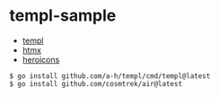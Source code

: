 # templ-sample

- [templ](https://templ.guide)
- [htmx](https://htmx.org)
- [heroicons](https://heroicons.com)

```
$ go install github.com/a-h/templ/cmd/templ@latest
$ go install github.com/cosmtrek/air@latest
```

